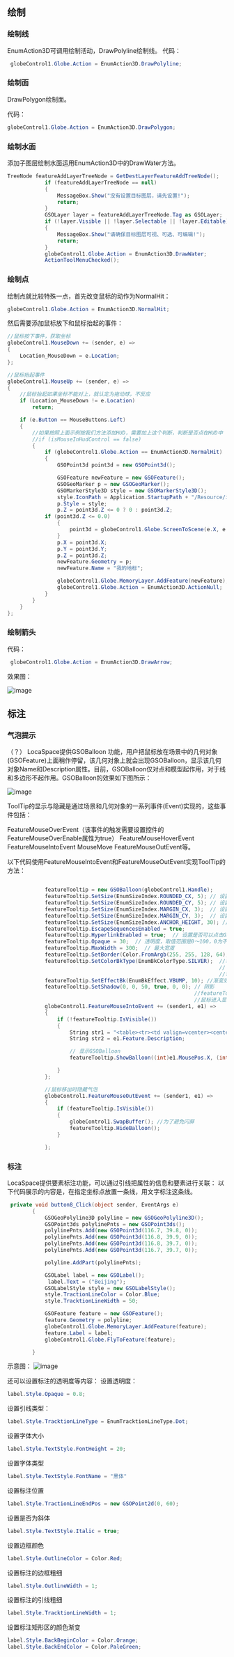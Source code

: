 ## 绘制
### 绘制线
EnumAction3D可调用绘制活动，DrawPolyline绘制线。
代码：  
```C#
 globeControl1.Globe.Action = EnumAction3D.DrawPolyline;
```
### 绘制面
DrawPolygon绘制面。

代码：
```C#
globeControl1.Globe.Action = EnumAction3D.DrawPolygon;
```

### 绘制水面
添加子图层绘制水面运用EnumAction3D中的DrawWater方法。

```C#
TreeNode featureAddLayerTreeNode = GetDestLayerFeatureAddTreeNode();
            if (featureAddLayerTreeNode == null)
            {
                MessageBox.Show("没有设置目标图层，请先设置!");
                return;
            }
            GSOLayer layer = featureAddLayerTreeNode.Tag as GSOLayer;
            if (!layer.Visible || !layer.Selectable || !layer.Editable)
            {
                MessageBox.Show("请确保目标图层可视、可选、可编辑!");
                return;
            }
            globeControl1.Globe.Action = EnumAction3D.DrawWater;
            ActionToolMenuChecked();
```
### 绘制点
绘制点就比较特殊一点，首先改变鼠标的动作为NormalHit：
```C#
globeControl1.Globe.Action = EnumAction3D.NormalHit;
```
然后需要添加鼠标放下和鼠标抬起的事件：
```C#
//鼠标按下事件，获取坐标
globeControl1.MouseDown += (sender, e) =>
{
    Location_MouseDown = e.Location;
};

//鼠标抬起事件
globeControl1.MouseUp += (sender, e) =>
{
    //鼠标抬起如果坐标不能对上，就认定为拖动球，不反应
    if (Location_MouseDown != e.Location)
        return;

    if (e.Button == MouseButtons.Left)
    {
        //如果按照上面示例按我们方法添加HUD，需要加上这个判断，判断是否点在HUD中
        //if (isMouseInHudControl == false)
        {
            if (globeControl1.Globe.Action == EnumAction3D.NormalHit)
            {
                GSOPoint3d point3d = new GSOPoint3d();

                GSOFeature newFeature = new GSOFeature();
                GSOGeoMarker p = new GSOGeoMarker();
                GSOMarkerStyle3D style = new GSOMarkerStyle3D();
                style.IconPath = Application.StartupPath + "/Resource/image/DefaultIcon.png";
                p.Style = style;
                p.Z = point3d.Z <= 0 ? 0 : point3d.Z;
            if (point3d.Z <= 0.0)
                {
                    point3d = globeControl1.Globe.ScreenToScene(e.X, e.Y);
                }
                p.X = point3d.X;
                p.Y = point3d.Y;
                p.Z = point3d.Z;
                newFeature.Geometry = p;
                newFeature.Name = "我的地标";

                globeControl1.Globe.MemoryLayer.AddFeature(newFeature);
                globeControl1.Globe.Action = EnumAction3D.ActionNull;
            }
        }
    }
};

```

### 绘制箭头
代码：  

```C#
 globeControl1.Globe.Action = EnumAction3D.DrawArrow;
 ```
 效果图：   

 ![image](绘制箭头.png)

## 标注
### 气泡提示
（？）
LocaSpace提供GSOBalloon 功能，用户把鼠标放在场景中的几何对象(GSOFeature)上面稍作停留，该几何对象上就会出现GSOBalloon，显示该几何对象Name和Description属性。目前，GSOBalloon仅对点和模型起作用，对于线和多边形不起作用。GSOBalloon的效果如下图所示：   

![image](气泡标注.png)

ToolTip的显示与隐藏是通过场景和几何对象的一系列事件(Event)实现的，这些事件包括：

FeatureMouseOverEvent（该事件的触发需要设置控件的FeatureMouseOverEnable属性为true）
FeatureMouseHoverEvent
FeatureMouseIntoEvent
MouseMove
FeatureMouseOutEvent等。

以下代码使用FeatureMouseIntoEvent和FeatureMouseOutEvent实现ToolTip的方法：

```C#

            featureTooltip = new GSOBalloon(globeControl1.Handle);      //实例化GSOBalloon对象
            featureTooltip.SetSize(EnumSizeIndex.ROUNDED_CX, 5); // 设置边角的圆润度
            featureTooltip.SetSize(EnumSizeIndex.ROUNDED_CY, 5); // 设置边角的圆润度
            featureTooltip.SetSize(EnumSizeIndex.MARGIN_CX, 3);  // 设置空白边缘宽度
            featureTooltip.SetSize(EnumSizeIndex.MARGIN_CY, 3);  // 设置空白边缘宽度
            featureTooltip.SetSize(EnumSizeIndex.ANCHOR_HEIGHT, 30); // 设置GSOBalloon 锚的高度
            featureTooltip.EscapeSequencesEnabled = true;
            featureTooltip.HyperlinkEnabled = true;  // 设置是否可以点击GSOBalloon里面的超链接
            featureTooltip.Opaque = 30;  // 透明度，取值范围是0～100，0为不透明，100为全透明
            featureTooltip.MaxWidth = 300;  // 最大宽度
            featureTooltip.SetBorder(Color.FromArgb(255, 255, 128, 64), 1, 1);  // 边框
            featureTooltip.SetColorBkType(EnumBkColorType.SILVER);  //填充颜色
                                                                    // 也可以下面方法设置
                                                                    //featureTooltip.SetColorBk(Color.FromArgb(255, 255, 255, 255), Color.FromArgb(255,240, 247, 250), Color.FromArgb(255,192, 192, 200));
            featureTooltip.SetEffectBk(EnumBkEffect.VBUMP, 10); //渐变效果
            featureTooltip.SetShadow(0, 0, 50, true, 0, 0); // 阴影
                                                            //featureTooltip.CloseButtonVisible = true;  //显示关闭按钮
                                                            //鼠标进入显示气泡
            globeControl1.FeatureMouseIntoEvent += (sender1, e1) =>
            {
                if (!featureTooltip.IsVisible())
                {
                    String str1 = "<table><tr><td valign=vcenter><center><h2> " + e1.Feature.Name + "</h2><br><hr color=blue></center></td></tr></table>";
                    String str2 = e1.Feature.Description;

                    // 显示GSOBalloon
                    featureTooltip.ShowBalloon((int)e1.MousePos.X, (int)e1.MousePos.Y, str1 + str2);

                }
            };

            //鼠标移出时隐藏气泡
            globeControl1.FeatureMouseOutEvent += (sender1, e1) =>
            {
                if (featureTooltip.IsVisible())
                {
                    globeControl1.SwapBuffer(); //为了避免闪屏
                    featureTooltip.HideBalloon();
                }

            };

```
### 标注
LocaSpace提供要素标注功能，可以通过引线把属性的信息和要素进行关联：
以下代码展示的内容是，在指定坐标点放置一条线，用文字标注这条线。
```C#
 private void button8_Click(object sender, EventArgs e)
        {
            GSOGeoPolyline3D polyline = new GSOGeoPolyline3D();
            GSOPoint3ds polylinePnts = new GSOPoint3ds();
            polylinePnts.Add(new GSOPoint3d(116.7, 39.8, 0));
            polylinePnts.Add(new GSOPoint3d(116.8, 39.9, 0));
            polylinePnts.Add(new GSOPoint3d(116.8, 39.7, 0));
            polylinePnts.Add(new GSOPoint3d(116.7, 39.7, 0));

            polyline.AddPart(polylinePnts);

            GSOLabel label = new GSOLabel();
             label.Text = ("Beijing");
            GSOLabelStyle style = new GSOLabelStyle();
            style.TractionLineColor = Color.Blue;
            style.TracktionLineWidth = 50;

            GSOFeature feature = new GSOFeature();
            feature.Geometry = polyline;
            globeControl1.Globe.MemoryLayer.AddFeature(feature);
            feature.Label = label;
            globeControl1.Globe.FlyToFeature(feature);

        }
```

示意图：
![image](标注.png)

还可以设置标注的透明度等内容：
设置透明度：
```C#
label.Style.Opaque = 0.8;
```

设置引线类型：
```C#
label.Style.TracktionLineType = EnumTracktionLineType.Dot;
```

设置字体大小
```C#
label.Style.TextStyle.FontHeight = 20;
```
设置字体类型
```C#
label.Style.TextStyle.FontName = "黑体"
```
设置标注位置
```C#
label.Style.TractionLineEndPos = new GSOPoint2d(0, 60);
```
设置是否为斜体
```C#
label.Style.TextStyle.Italic = true;
```
设置边框颜色
```C#
label.Style.OutlineColor = Color.Red;
```
设置标注的边框粗细
```C#
label.Style.OutlineWidth = 1;
```

设置标注的引线粗细
```C#
label.Style.TracktionLineWidth = 1;
```
设置标注矩形区的颜色渐变
```C#
label.Style.BackBeginColor = Color.Orange;
label.Style.BackEndColor = Color.PaleGreen;
```


